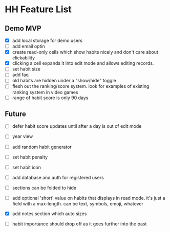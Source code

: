 # HH Feature List

##  Demo MVP
- [x] add local storage for demo users
- [ ] add email optin
- [x] create read-only cells which show habits nicely and don't care about clickability
- [x] clicking a cell expands it into edit mode and allows editing records. 
- [ ] set habit size
- [ ] add faq
- [ ] old habits are hidden under a "show/hide" toggle
- [ ] flesh out the ranking/score system. look for examples of existing ranking system in video games
- [ ] range of habit score is only 90 days

## Future
- [ ] defer habit score updates until after a day is out of edit mode
- [ ] year view
- [ ] add random habit generator
- [ ] set habit penalty
- [ ] set habit icon
- [ ] add database and auth for registered users
- [ ] sections can be folded to hide
- [ ] add optional 'short' value on habits that displays in read mode. it's just a field with a max-length. can be text, symbols, emoji, whatever
- [x] add notes section which auto sizes
- [ ] habit importance should drop off as it goes further into the past


